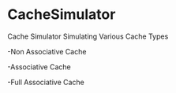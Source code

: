 # CacheSimulator
Cache Simulator Simulating Various Cache Types

-Non Associative Cache

-Associative Cache

-Full Associative Cache
